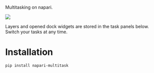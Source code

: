 
Multitasking on napari.

![](https://github.com/hanjinliu/napari-multitask/raw/main/Figs/output.gif)

Layers and opened dock widgets are stored in the task panels below. Switch your tasks at any time.

# Installation

```
pip install napari-multitask
```



